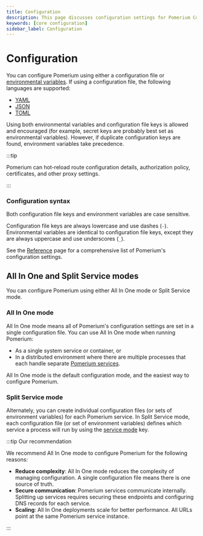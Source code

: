 ```yaml
---
title: Configuration
description: This page discusses configuration settings for Pomerium Core.
keywords: [core configuration]
sidebar_label: Configuration
---
```


# Configuration

You can configure Pomerium using either a configuration file or [environmental variables](https://en.wikipedia.org/wiki/Environment_variable). If using a configuration file, the following languages are supported:

- [YAML](https://yaml.org/)
- [JSON](https://www.json.org/json-en.html)
- [TOML](https://toml.io/en/)

Using both environmental variables and configuration file keys is allowed and encouraged (for example, secret keys are probably best set as environmental variables). However, if duplicate configuration keys are found, environment variables take precedence.

:::tip

Pomerium can hot-reload route configuration details, authorization policy, certificates, and other proxy settings.

:::

### Configuration syntax

Both configuration file keys and environment variables are case sensitive. 

Configuration file keys are always lowercase and use dashes (`-`). Environmental variables are identical to configuration file keys, except they are always uppercase and use underscores (`_`). 

See the [Reference](/docs/reference) page for a comprehensive list of Pomerium's configuration settings.

## All In One and Split Service modes

You can configure Pomerium using either All In One mode or Split Service mode. 

### All In One mode

All In One mode means all of Pomerium's configuration settings are set in a single configuration file. You can use All In One mode when running Pomerium: 

- As a single system service or container, or
- In a distributed environment where there are multiple processes that each handle separate [Pomerium services](/docs/internals/architecture#component-level). 

All In One mode is the default configuration mode, and the easiest way to configure Pomerium. 

### Split Service mode

Alternately, you can create individual configuration files (or sets of environment variables) for each Pomerium service. In Split Service mode, each configuration file (or set of environment variables) defines which service a process will run by using the [service mode](/docs/reference/service-mode) key.

:::tip Our recommendation

We recommend All In One mode to configure Pomerium for the following reasons: 

- **Reduce complexity**: All In One mode reduces the complexity of managing configuration. A single configuration file means there is one source of truth.
- **Secure communication**: Pomerium services communicate internally. Splitting up services requires securing these endpoints and configuring DNS records for each service.
- **Scaling**: All In One deployments scale for better performance. All URLs point at the same Pomerium service instance.

:::